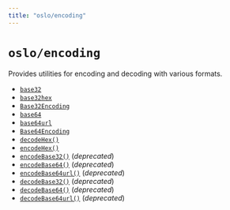 ```yaml
---
title: "oslo/encoding"
---
```


# `oslo/encoding`

Provides utilities for encoding and decoding with various formats.

- [`base32`](/reference/encoding/base32)
- [`base32hex`](/reference/encoding/base32hex)
- [`Base32Encoding`](/reference/encoding/Base32Encoding)
- [`base64`](/reference/encoding/base64)
- [`base64url`](/reference/encoding/base64url)
- [`Base64Encoding`](/reference/encoding/Base64Encoding)
- [`decodeHex()`](/reference/encoding/decodeHex)
- [`encodeHex()`](/reference/encoding/encodeHex)
- [`encodeBase32()`](/reference/encoding/encodeBase32) (_deprecated_)
- [`encodeBase64()`](/reference/encoding/encodeBase64) (_deprecated_)
- [`encodeBase64url()`](/reference/encoding/encodeBase64url) (_deprecated_)
- [`decodeBase32()`](/reference/encoding/decodeBase32) (_deprecated_)
- [`decodeBase64()`](/reference/encoding/decodeBase64) (_deprecated_)
- [`decodeBase64url()`](/reference/encoding/decodeBase64url) (_deprecated_)
